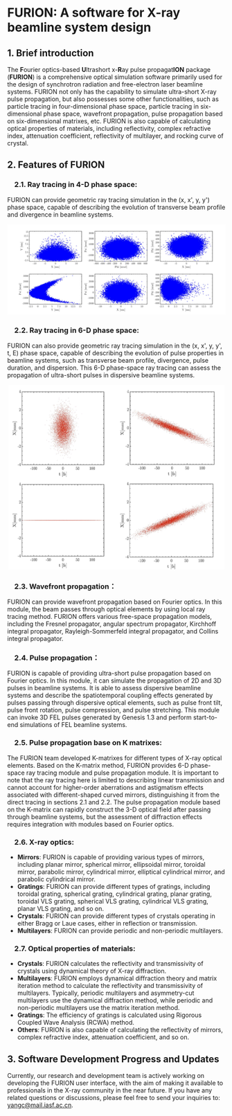 # FURION: A software for X-ray beamline system design
## 1. Brief introduction 
The **F**ourier optics-based **U**ltrashort x-**R**ay pulse propagat**ION** package (**FURION**) is a comprehensive optical simulation software primarily used for the design of synchrotron radiation and free-electron laser beamline systems. FURION not only has the capability to simulate ultra-short X-ray pulse propagation, but also possesses some other functionalities, such as particle tracing in four-dimensional phase space, particle tracing in six-dimensional phase space, wavefront propagation, pulse propagation based on six-dimensional matrixes, etc. FURION is also capable of calculating optical properties of materials, including reflectivity, complex refractive index, attenuation coefficient, reflectivity of multilayer, and rocking curve of crystal.

## 2. Features of FURION

### &emsp;2.1. Ray tracing in 4-D phase space: 
FURION can provide geometric ray tracing simulation in the (x, x', y, y') phase space, capable of describing the evolution of transverse beam profile and divergence in beamline systems.
<p align="center">
<img src="https://github.com/Furion-Chuan/Furion.github.io/blob/main/figure1.jpg" width="800px">

### &emsp;2.2. Ray tracing in 6-D phase space: 
FURION can also provide geometric ray tracing simulation in the (x, x', y, y', t, E) phase space, capable of describing the evolution of pulse properties in beamline systems, such as transverse beam profile, divergence, pulse duration, and dispersion. This 6-D phase-space ray tracing can assess the propagation of ultra-short pulses in dispersive beamline systems.
<p align="center">
<img src="https://github.com/Furion-Chuan/Furion.github.io/blob/main/figure2.jpg" width="500px">

### &emsp;2.3. Wavefront propagation：
FURION can provide wavefront propagation based on Fourier optics. In this module, the beam passes through optical elements by using local ray tracing method. FURION offers various free-space propagation models, including the Fresnel propagator, angular spectrum propagator, Kirchhoff integral propagator, Rayleigh-Sommerfeld integral propagator, and Collins integral propagator.

### &emsp;2.4. Pulse propagation：
FURION is capable of providing ultra-short pulse propagation based on Fourier optics. In this module, it can simulate the propagation of 2D and 3D pulses in beamline systems. It is able to assess dispersive beamline systems and describe the spatiotemporal coupling effects generated by pulses passing through dispersive optical elements, such as pulse front tilt, pulse front rotation, pulse compression, and pulse stretching. This module can invoke 3D FEL pulses generated by Genesis 1.3 and perform start-to-end simulations of FEL beamline systems.

### &emsp;2.5. Pulse propagation base on K matrixes: 
The FURION team developed K-matrixes for different types of X-ray optical elements. Based on the K-matrix method, FURION provides 6-D phase-space ray tracing module and pulse propagation module. It is important to note that the ray tracing here is limited to describing linear transmission and cannot account for higher-order aberrations and astigmatism effects associated with different-shaped curved mirrors, distinguishing it from the direct tracing in sections 2.1 and 2.2. The pulse propagation module based on the K-matrix can rapidly construct the 3-D optical field after passing through beamline systems, but the assessment of diffraction effects requires integration with modules based on Fourier optics.

### &emsp;2.6. X-ray optics: 
- **Mirrors**: FURION is capable of providing various types of mirrors, including planar mirror, spherical mirror, ellipsoidal mirror, toroidal mirror, parabolic mirror, cylindrical mirror, elliptical cylindrical mirror, and parabolic cylindrical mirror.
- **Gratings**: FURION can provide different types of gratings, including toroidal grating, spherical grating, cylindrical grating, planar grating, toroidal VLS grating, spherical VLS grating, cylindrical VLS grating, planar VLS grating, and so on.
- **Crystals**: FURION can provide different types of crystals operating in either Bragg or Laue cases, either in reflection or transmission.
- **Multilayers**: FURION can provide periodic and non-periodic multilayers.

### &emsp;2.7. Optical properties of materials: 
- **Crystals**: FURION calculates the reflectivity and transmissivity of crystals using dynamical theory of X-ray diffraction. 
- **Multilayers**: FURION employs dynamical diffraction theory and matrix iteration method to calculate the reflectivity and transmissivity of multilayers. Typically, periodic multilayers and asymmetry-cut multilayers use the dynamical diffraction method, while periodic and non-periodic multilayers use the matrix iteration method.
- **Gratings**: The efficiency of gratings is calculated using Rigorous Coupled Wave Analysis (RCWA) method.
- **Others**: FURION is also capable of calculating the reflectivity of mirrors, complex refractive index, attenuation coefficient, and so on.


## 3. Software Development Progress and Updates 
Currently, our research and development team is actively working on developing the FURION user interface, with the aim of making it available to professionals in the X-ray community in the near future. If you have any related questions or discussions, please feel free to send your inquiries to:  yangc@mail.iasf.ac.cn.


